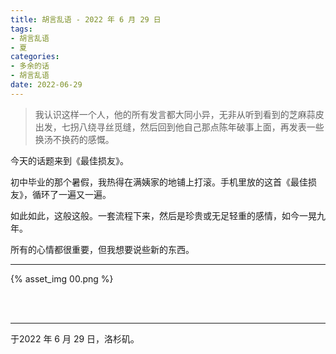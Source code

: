 ```yaml
---
title: 胡言乱语 - 2022 年 6 月 29 日
tags:
- 胡言乱语
- 夏
categories:
- 多余的话
- 胡言乱语
date: 2022-06-29
---
```


> 我认识这样一个人，他的所有发言都大同小异，无非从听到看到的芝麻蒜皮出发，七拐八绕寻丝觅缝，然后回到他自己那点陈年破事上面，再发表一些换汤不换药的感慨。

今天的话题来到《最佳损友》。

初中毕业的那个暑假，我热得在满姨家的地铺上打滚。手机里放的这首《最佳损友》，循环了一遍又一遍。

如此如此，这般这般。一套流程下来，然后是珍贵或无足轻重的感情，如今一晃九年。

所有的心情都很重要，但我想要说些新的东西。

------

{% asset_img 00.png %}

<br>

<br>

------

于2022 年 6 月 29 日，洛杉矶。
